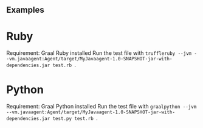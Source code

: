 ## Examples

# Ruby
Requirement: Graal Ruby installed
Run the test file with `truffleruby --jvm --vm.javaagent:Agent/target/MyJavaagent-1.0-SNAPSHOT-jar-with-dependencies.jar test.rb `.

# Python
Requirement: Graal Python installed
Run the test file with `graalpython --jvm --vm.javaagent:Agent/target/MyJavaagent-1.0-SNAPSHOT-jar-with-dependencies.jar test.py test.rb `.